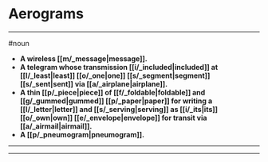 # Aerograms
---
#noun
- **A wireless [[m/_message|message]].**
- **A telegram whose transmission [[i/_included|included]] at [[l/_least|least]] [[o/_one|one]] [[s/_segment|segment]] [[s/_sent|sent]] via [[a/_airplane|airplane]].**
- **A thin [[p/_piece|piece]] of [[f/_foldable|foldable]] and [[g/_gummed|gummed]] [[p/_paper|paper]] for writing a [[l/_letter|letter]] and [[s/_serving|serving]] as [[i/_its|its]] [[o/_own|own]] [[e/_envelope|envelope]] for transit via [[a/_airmail|airmail]].**
- **A [[p/_pneumogram|pneumogram]].**
---
---
